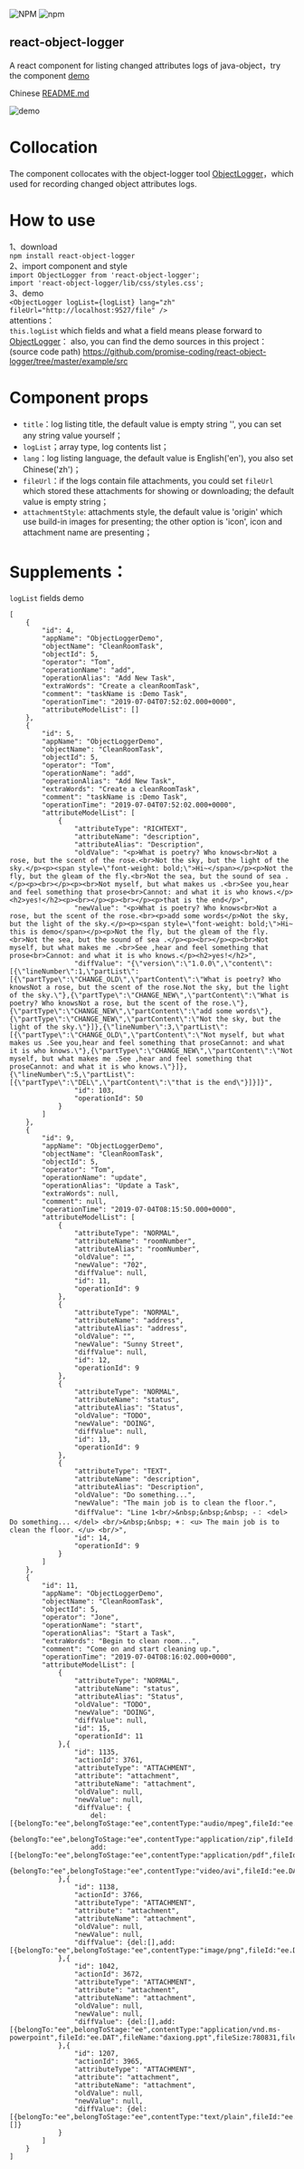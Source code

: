 ![NPM](https://img.shields.io/npm/l/react-object-logger.svg?style=popout) ![npm](https://img.shields.io/npm/v/react-object-logger.svg?style=flat-square)
## react-object-logger

A react component for listing changed attributes logs of java-object，try the component [demo](https://promise-coding.github.io/react-object-logger/)

Chinese [README.md](https://github.com/promise-coding/react-object-logger/blob/master/README-中文.md)

![demo](./image/en.png)

# Collocation
The component collocates with the object-logger tool [ObjectLogger](https://github.com/yeecode/ObjectLogger)，which used for recording changed object attributes logs.

# How to use
1、download  
`npm install react-object-logger`  
2、import component and style  
`import ObjectLogger from 'react-object-logger';`  
`import 'react-object-logger/lib/css/styles.css';`  
3、demo  
`<ObjectLogger logList={logList} lang="zh" fileUrl="http://localhost:9527/file" />`  
attentions：  
`this.logList` which fields and what a field means please forward to [ObjectLogger](https://github.com/yeecode/ObjectLogger)：
also, you can find the demo sources in this project：(source code path) https://github.com/promise-coding/react-object-logger/tree/master/example/src

# Component props
- `title`：log listing title, the default value is empty string '', you can set any string value yourself；
- `logList`；array type, log contents list；
-  `lang`：log listing language, the default value is English('en'), you also set Chinese('zh')；
-  `fileUrl`：if the logs contain file attachments, you could set `fileUrl` which stored these attachments for showing or downloading; the default value is empty string；
-  `attachmentStyle`: attachments style, the default value is 'origin' which use build-in images for presenting; the other option is 'icon', icon and attachment name are presenting；

# Supplements：  
`logList` fields demo
```
[
    {
        "id": 4,
        "appName": "ObjectLoggerDemo",
        "objectName": "CleanRoomTask",
        "objectId": 5,
        "operator": "Tom",
        "operationName": "add",
        "operationAlias": "Add New Task",
        "extraWords": "Create a cleanRoomTask",
        "comment": "taskName is :Demo Task",
        "operationTime": "2019-07-04T07:52:02.000+0000",
        "attributeModelList": []
    },
    {
        "id": 5,
        "appName": "ObjectLoggerDemo",
        "objectName": "CleanRoomTask",
        "objectId": 5,
        "operator": "Tom",
        "operationName": "add",
        "operationAlias": "Add New Task",
        "extraWords": "Create a cleanRoomTask",
        "comment": "taskName is :Demo Task",
        "operationTime": "2019-07-04T07:52:02.000+0000",
        "attributeModelList": [
            {
                "attributeType": "RICHTEXT",
                "attributeName": "description",
                "attributeAlias": "Description",
                "oldValue": "<p>What is poetry? Who knows<br>Not a rose, but the scent of the rose.<br>Not the sky, but the light of the sky.</p><p><span style=\"font-weight: bold;\">Hi~</span></p><p>Not the fly, but the gleam of the fly.<br>Not the sea, but the sound of sea .</p><p><br></p><p><br>Not myself, but what makes us .<br>See you,hear and feel something that prose<br>Cannot: and what it is who knows.</p><h2>yes!</h2><p><br></p><p><br></p><p>that is the end</p>",
                "newValue": "<p>What is poetry? Who knows<br>Not a rose, but the scent of the rose.<br><p>add some words</p>Not the sky, but the light of the sky.</p><p><span style=\"font-weight: bold;\">Hi~ this is demo</span></p><p>Not the fly, but the gleam of the fly.<br>Not the sea, but the sound of sea .</p><p><br></p><p><br>Not myself, but what makes me .<br>See ,hear and feel something that prose<br>Cannot: and what it is who knows.</p><h2>yes!</h2>",
                "diffValue": "{\"version\":\"1.0.0\",\"content\":[{\"lineNumber\":1,\"partList\":[{\"partType\":\"CHANGE_OLD\",\"partContent\":\"What is poetry? Who knowsNot a rose, but the scent of the rose.Not the sky, but the light of the sky.\"},{\"partType\":\"CHANGE_NEW\",\"partContent\":\"What is poetry? Who knowsNot a rose, but the scent of the rose.\"},{\"partType\":\"CHANGE_NEW\",\"partContent\":\"add some words\"},{\"partType\":\"CHANGE_NEW\",\"partContent\":\"Not the sky, but the light of the sky.\"}]},{\"lineNumber\":3,\"partList\":[{\"partType\":\"CHANGE_OLD\",\"partContent\":\"Not myself, but what makes us .See you,hear and feel something that proseCannot: and what it is who knows.\"},{\"partType\":\"CHANGE_NEW\",\"partContent\":\"Not myself, but what makes me .See ,hear and feel something that proseCannot: and what it is who knows.\"}]},{\"lineNumber\":5,\"partList\":[{\"partType\":\"DEL\",\"partContent\":\"that is the end\"}]}]}",
                "id": 103,
                "operationId": 50
            }
        ]
    },
    {
        "id": 9,
        "appName": "ObjectLoggerDemo",
        "objectName": "CleanRoomTask",
        "objectId": 5,
        "operator": "Tom",
        "operationName": "update",
        "operationAlias": "Update a Task",
        "extraWords": null,
        "comment": null,
        "operationTime": "2019-07-04T08:15:50.000+0000",
        "attributeModelList": [
            {
                "attributeType": "NORMAL",
                "attributeName": "roomNumber",
                "attributeAlias": "roomNumber",
                "oldValue": "",
                "newValue": "702",
                "diffValue": null,
                "id": 11,
                "operationId": 9
            },
            {
                "attributeType": "NORMAL",
                "attributeName": "address",
                "attributeAlias": "address",
                "oldValue": "",
                "newValue": "Sunny Street",
                "diffValue": null,
                "id": 12,
                "operationId": 9
            },
            {
                "attributeType": "NORMAL",
                "attributeName": "status",
                "attributeAlias": "Status",
                "oldValue": "TODO",
                "newValue": "DOING",
                "diffValue": null,
                "id": 13,
                "operationId": 9
            },
            {
                "attributeType": "TEXT",
                "attributeName": "description",
                "attributeAlias": "Description",
                "oldValue": "Do something...",
                "newValue": "The main job is to clean the floor.",
                "diffValue": "Line 1<br/>&nbsp;&nbsp;&nbsp; -： <del> Do something... </del> <br/>&nbsp;&nbsp; +： <u> The main job is to clean the floor. </u> <br/>",
                "id": 14,
                "operationId": 9
            }
        ]
    },
    {
        "id": 11,
        "appName": "ObjectLoggerDemo",
        "objectName": "CleanRoomTask",
        "objectId": 5,
        "operator": "Jone",
        "operationName": "start",
        "operationAlias": "Start a Task",
        "extraWords": "Begin to clean room...",
        "comment": "Come on and start cleaning up.",
        "operationTime": "2019-07-04T08:16:02.000+0000",
        "attributeModelList": [
            {
                "attributeType": "NORMAL",
                "attributeName": "status",
                "attributeAlias": "Status",
                "oldValue": "TODO",
                "newValue": "DOING",
                "diffValue": null,
                "id": 15,
                "operationId": 11
            },{
                "id": 1135,
                "actionId": 3761,
                "attributeType": "ATTACHMENT",
                "attribute": "attachment",
                "attributeName": "attachment",
                "oldValue": null,
                "newValue": null,
                "diffValue": {
                    del:[{belongTo:"ee",belongToStage:"ee",contentType:"audio/mpeg",fileId:"ee.DAT",fileName:"ee.mp3",fileSize:394411,fileType:"mp3",id:5474,isConfirmed:0,isDeleted:0,outerId:43170,uploadTime:1559788779000},
                        {belongTo:"ee",belongToStage:"ee",contentType:"application/zip",fileId:"ee.DAT",fileName:"ee.zip",fileSize:394411,fileType:"zip",id:5474,isConfirmed:0,isDeleted:0,outerId:43170,uploadTime:1559788779000}],
                    add:[{belongTo:"ee",belongToStage:"ee",contentType:"application/pdf",fileId:"ee.DAT",fileName:"ee.pdf",fileSize:394411,fileType:"pdf",id:5474,isConfirmed:0,isDeleted:0,outerId:43170,uploadTime:1559788779000},
                        {belongTo:"ee",belongToStage:"ee",contentType:"video/avi",fileId:"ee.DAT",fileName:"ee.avi",fileSize:394411,fileType:"avi",id:5474,isConfirmed:0,isDeleted:0,outerId:43170,uploadTime:1559788779000}]}
            },{
                "id": 1138,
                "actionId": 3766,
                "attributeType": "ATTACHMENT",
                "attribute": "attachment",
                "attributeName": "attachment",
                "oldValue": null,
                "newValue": null,
                "diffValue": {del:[],add:[{belongTo:"ee",belongToStage:"ee",contentType:"image/png",fileId:"ee.DAT",fileName:"u753.png",fileSize:224098,fileType:"png",id:5500,isConfirmed:0,isDeleted:0,outerId:43170,uploadTime:1560330531000}]}
            },{
                "id": 1042,
                "actionId": 3672,
                "attributeType": "ATTACHMENT",
                "attribute": "attachment",
                "attributeName": "attachment",
                "oldValue": null,
                "newValue": null,
                "diffValue": {del:[],add:[{belongTo:"ee",belongToStage:"ee",contentType:"application/vnd.ms-powerpoint",fileId:"ee.DAT",fileName:"daxiong.ppt",fileSize:780831,fileType:"ppt",id:5471,isConfirmed:0,isDeleted:0,outerId:43170,uploadTime:1559532908000}]}
            },{
                "id": 1207,
                "actionId": 3965,
                "attributeType": "ATTACHMENT",
                "attribute": "attachment",
                "attributeName": "attachment",
                "oldValue": null,
                "newValue": null,
                "diffValue": {del:[{belongTo:"ee",belongToStage:"ee",contentType:"text/plain",fileId:"ee.DAT",fileName:"rich.text",fileSize:780831,fileType:"txt",id:5471,isConfirmed:1,isDeleted:0,outerId:43170,uploadTime:1559532910000}],add:[]}
            }
        ]
    }
]
```
